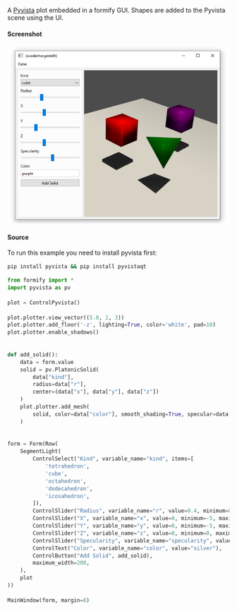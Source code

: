 
A [Pyvista](https://docs.pyvista.org/) plot embedded in a formify GUI. Shapes are added to the Pyvista scene using the UI.

#### Screenshot


![](pyvista-solids.png)

#### Source

To run this example you need to install pyvista first:
```bash
pip install pyvista && pip install pyvistaqt
```

````python
from formify import *
import pyvista as pv

plot = ControlPyvista()

plot.plotter.view_vector((5.0, 2, 3))
plot.plotter.add_floor('-z', lighting=True, color='white', pad=10)
plot.plotter.enable_shadows()


def add_solid():
    data = form.value
    solid = pv.PlatonicSolid(
        data["kind"],
        radius=data["r"],
        center=(data["x"], data["y"], data["z"])
    )
    plot.plotter.add_mesh(
        solid, color=data["color"], smooth_shading=True, specular=data["specularity"], specular_power=10
    )


form = Form(Row(
    SegmentLight(
        ControlSelect("Kind", variable_name="kind", items=[
            'tetrahedron',
            'cube',
            'octahedron',
            'dodecahedron',
            'icosahedron',
        ]),
        ControlSlider("Radius", variable_name="r", value=0.4, minimum=0.1, maximum=4),
        ControlSlider("X", variable_name="x", value=0, minimum=-5, maximum=5),
        ControlSlider("Y", variable_name="y", value=0, minimum=-5, maximum=5),
        ControlSlider("Z", variable_name="z", value=0, minimum=0, maximum=5),
        ControlSlider("Specularity", variable_name="specularity", value=0, minimum=0, maximum=1),
        ControlText("Color", variable_name="color", value="silver"),
        ControlButton("Add Solid", add_solid),
        maximum_width=200,
    ),
    plot
))

MainWindow(form, margin=8)
````
